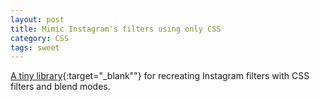 ```yaml
---
layout: post
title: Mimic Instagram's filters using only CSS
category: CSS
tags: sweet
---
```


[A tiny library](http://una.im/CSSgram/){:target="_blank""} for recreating Instagram filters with CSS filters and blend modes.